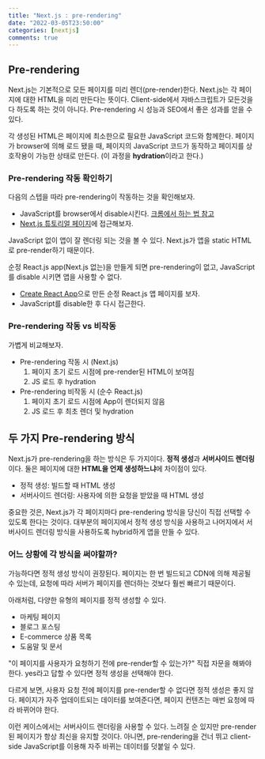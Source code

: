 ```yaml
---
title: "Next.js : pre-rendering"
date: "2022-03-05T23:50:00"
categories: [nextjs]
comments: true
---
```

## Pre-rendering

Next.js는 기본적으로 모든 페이지를 미리 렌더(pre-render)한다. Next.js는 각 페이지에 대한 HTML을 미리 만든다는 뜻이다. Client-side에서 자바스크립트가 모든것을 다 하도록 하는 것이 아니다. Pre-rendering 시 성능과 SEO에서 좋은 성과를 얻을 수 있다.

각 생성된 HTML은 페이지에 최소한으로 필요한 JavaScript 코드와 함께한다. 페이지가 browser에 의해 로드 됐을 때, 페이지의 JavaScript 코드가 동작하고 페이지를 상호작용이 가능한 상태로 만든다. (이 과정을 **hydration**이라고 한다.)

### Pre-rendering 작동 확인하기

다음의 스텝을 따라 pre-rendering이 작동하는 것을 확인해보자.

- JavaScript를 browser에서 disable시킨다. [크롬에서 하는 법 참고](https://developer.chrome.com/docs/devtools/javascript/disable/)
- [Next.js 튜토리얼 페이지](https://next-learn-starter.vercel.app/)에 접근해보자.

JavaScript 없이 앱이 잘 렌더링 되는 것을 볼 수 있다. Next.js가 앱을 static HTML로 pre-render하기 때문이다.

순정 React.js app(Next.js 없는)을 만들게 되면 pre-rendering이 없고, JavaScript를 disable 시키면 앱을 사용할 수 없다.

- [Create React App](https://create-react-template.vercel.app/)으로 만든 순정 React.js 앱 페이지를 보자.
- JavaScript를 disable한 후 다시 접근한다.

### Pre-rendering 작동 vs 비작동

가볍게 비교해보자.

- Pre-rendering 작동 시 (Next.js)
    1. 페이지 초기 로드 시점에 pre-render된 HTML이 보여짐
    2. JS 로드 후 hydration
- Pre-rendering 비작동 시 (순수 React.js)
    1. 페이지 초기 로드 시점에 App이 렌더되지 않음
    2. JS 로드 후 최초 렌더 및 hydration
    

## 두 가지 Pre-rendering 방식

Next.js가 pre-rendering을 하는 방식은 두 가지이다. **정적 생성**과 **서버사이드 렌더링**이다. 둘은 페이지에 대한 **HTML을 언제 생성하느냐**에 차이점이 있다.

- 정적 생성: 빌드할 때 HTML 생성
- 서버사이드 렌더링: 사용자에 의한 요청을 받았을 때 HTML 생성

중요한 것은, Next.js가 각 페이지마다 pre-rendering 방식을 당신이 직접 선택할 수 있도록 한다는 것이다. 대부분의 페이지에서 정적 생성 방식을 사용하고 나머지에서 서버사이드 렌더링 방식을 사용하도록 hybrid하게 앱을 만들 수 있다.
### 어느 상황에 각 방식을 써야할까?

가능하다면 정적 생성 방식이 권장된다. 페이지는 한 번 빌드되고 CDN에 의해 제공될 수 있는데, 요청에 따라 서버가 페이지를 렌더하는 것보다 훨씬 빠르기 때문이다.

아래처럼, 다양한 유형의 페이지를 정적 생성할 수 있다.

- 마케팅 페이지
- 블로그 포스팅
- E-commerce 상품 목록
- 도움말 및 문서

"이 페이지를 사용자가 요청하기 전에 pre-render할 수 있는가?" 직접 자문을 해봐야 한다. yes라고 답할 수 있다면 정적 생성을 선택해야 한다.

다르게 보면, 사용자 요청 전에 페이지를 pre-render할 수 없다면 정적 생성은 좋지 않다. 페이지가 자주 업데이트되는 데이터를 보여준다면, 페이지 컨텐츠는 매번 요청에 따라 바뀌어야 한다.

이런 케이스에서는 서버사이드 렌더링을 사용할 수 있다. 느려질 순 있지만 pre-render된 페이지가 항상 최신을 유지할 것이다. 아니면, pre-rendering을 건너 뛰고 client-side JavaScript를 이용해 자주 바뀌는 데이터를 덧붙일 수 있다.